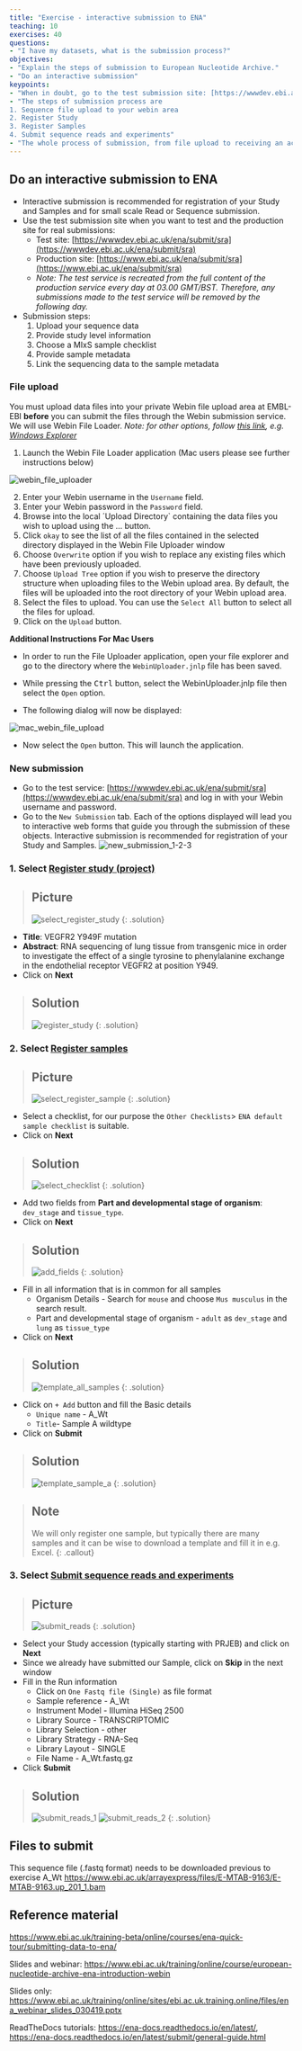 ```yaml
---
title: "Exercise - interactive submission to ENA"
teaching: 10
exercises: 40
questions:
- "I have my datasets, what is the submission process?"
objectives:
- "Explain the steps of submission to European Nucleotide Archive."
- "Do an interactive submission"
keypoints:
- "When in doubt, go to the test submission site: [https://wwwdev.ebi.ac.uk/ena/submit/sra](https://wwwdev.ebi.ac.uk/ena/submit/sra)"
- "The steps of submission process are
1. Sequence file upload to your webin area
2. Register Study
3. Register Samples
4. Submit sequence reads and experiments" 
- "The whole process of submission, from file upload to receiving an accession number takes time.  Do not do this late in the project, when publishers require that you publish datasets before review and deadline is 24 hours."
---
```

## Do an interactive submission to ENA
* Interactive submission is recommended for registration of your Study and Samples and for small scale Read or Sequence submission.
* Use the test submission site when you want to test and the production site for real submissions:
    * Test site: [https://wwwdev.ebi.ac.uk/ena/submit/sra](https://wwwdev.ebi.ac.uk/ena/submit/sra)
    * Production site: [https://www.ebi.ac.uk/ena/submit/sra](https://www.ebi.ac.uk/ena/submit/sra)
    * *Note: The test service is recreated from the full content of the production service every day at 03.00 GMT/BST. Therefore, any submissions made to the test service will be removed by the following day.*
* Submission steps:
    1. Upload your sequence data
    2. Provide study level information
    3. Choose a MIxS sample checklist
    4. Provide sample metadata
    5. Link the sequencing data to the sample metadata

### File upload
You must upload data files into your private Webin file upload area at EMBL-EBI **before** you can submit the files through the Webin submission service. We will use Webin File Loader. *Note: for other options, follow [this link](https://ena-docs.readthedocs.io/en/latest/submit/fileprep/upload.html#file-upload-options), e.g. [Windows Explorer](https://ena-docs.readthedocs.io/en/latest/submit/fileprep/upload.html?highlight=explorer#using-windows-file-explorer)*

1. Launch the Webin File Loader application (Mac users please see further instructions below)

![webin_file_uploader](https://nbisweden.github.io/module-repository-submission-dm-practices/fig/webin_file_uploader.jpg)

2. Enter your Webin username in the `Username` field.
3. Enter your Webin password in the `Password` field.
4. Browse into the local ´Upload Directory` containing the data files you wish to upload using the ... button.
5. Click `okay` to see the list of all the files contained in the selected directory displayed in the Webin File Uploader window
6. Choose `Overwrite` option if you wish to replace any existing files which have been previously uploaded.
7. Choose `Upload Tree` option if you wish to preserve the directory structure when uploading files to the Webin upload area. By default, the files will be uploaded into the root directory of your Webin upload area.
8. Select the files to upload. You can use the `Select All` button to select all the files for upload.
9. Click on the `Upload` button.

**Additional Instructions For Mac Users**

* In order to run the File Uploader application, open your file explorer and go to the directory where the `WebinUploader.jnlp` file has been saved.

* While pressing the <kbd>Ctrl</kbd> button, select the WebinUploader.jnlp file then select the `Open` option.

* The following dialog will now be displayed:

![mac_webin_file_upload](https://nbisweden.github.io/module-repository-submission-dm-practices/fig/mac_webin_file_upload.png)

* Now select the `Open` button. This will launch the application.

### New submission
* Go to the test service: [https://wwwdev.ebi.ac.uk/ena/submit/sra](https://wwwdev.ebi.ac.uk/ena/submit/sra) and log in with your Webin username and password. 
* Go to the `New Submission` tab. Each of the options displayed will lead you to interactive web forms that guide you through the submission of these objects. Interactive submission is recommended for registration of your Study and Samples.
![new_submission_1-2-3](https://nbisweden.github.io/module-repository-submission-dm-practices/fig/new_submission_1-2-3.jpg)

### 1. Select [Register study (project)](https://ena-docs.readthedocs.io/en/latest/submit/study/interactive.html) 
> ## Picture
> ![select_register_study](https://nbisweden.github.io/module-repository-submission-dm-practices/fig/select_register_study.jpg)
{: .solution}

* **Title**: VEGFR2 Y949F mutation
* **Abstract**: RNA sequencing of lung tissue from transgenic mice in order to investigate the effect of a single tyrosine to phenylalanine exchange in the endothelial receptor VEGFR2 at position Y949.
* Click on **Next**

> ## Solution
> ![register_study](https://nbisweden.github.io/module-repository-submission-dm-practices/fig/register_study.jpg)
{: .solution}

### 2. Select [Register samples](https://ena-docs.readthedocs.io/en/latest/submit/samples/interactive.html) 
> ## Picture
> ![select_register_sample](https://nbisweden.github.io/module-repository-submission-dm-practices/fig/select_register_sample.jpg)
{: .solution}

* Select a checklist, for our purpose the `Other Checklists`> `ENA default sample checklist` is suitable.
* Click on **Next**

> ## Solution
> ![select_checklist](https://nbisweden.github.io/module-repository-submission-dm-practices/fig/select_checklist.jpg)
{: .solution}

* Add two fields from **Part and developmental stage of organism**: `dev_stage` and `tissue_type`.
* Click on **Next**

> ## Solution
> ![add_fields](https://nbisweden.github.io/module-repository-submission-dm-practices/fig/add_fields.jpg)
{: .solution}

* Fill in all information that is in common for all samples
    * Organism Details - Search for `mouse` and choose `Mus musculus` in the search result.
    * Part and developmental stage of organism - `adult` as `dev_stage` and `lung` as `tissue_type`
* Click on **Next**

> ## Solution
> ![template_all_samples](https://nbisweden.github.io/module-repository-submission-dm-practices/fig/template_all_samples.jpg)
{: .solution}

* Click on `+ Add` button and fill the Basic details
    * `Unique name` - A_Wt
    * `Title`- Sample A wildtype
* Click on **Submit**

> ## Solution
> ![template_sample_a](https://nbisweden.github.io/module-repository-submission-dm-practices/fig/template_sample_a.jpg)
{: .solution}

> ## Note
> We will only register one sample, but typically there are many samples and it can be wise to download a template and fill it in e.g. Excel.
{: .callout}
### 3. Select [Submit sequence reads and experiments](https://ena-docs.readthedocs.io/en/latest/submit/reads/interactive.html)
> ## Picture
> ![submit_reads](https://nbisweden.github.io/module-repository-submission-dm-practices/fig/select_submit_reads.jpg)
{: .solution}

* Select your Study accession (typically starting with PRJEB) and click on **Next**
* Since we already have submitted our Sample, click on **Skip** in the next window
* Fill in the Run information
    * Click on `One Fastq file (Single)` as file format
    * Sample reference - A_Wt
    * Instrument Model - Illumina HiSeq 2500
    * Library Source - TRANSCRIPTOMIC
    * Library Selection - other
    * Library Strategy - RNA-Seq
    * Library Layout - SINGLE
    * File Name - A_Wt.fastq.gz 
* Click **Submit**

> ## Solution
> ![submit_reads_1](https://nbisweden.github.io/module-repository-submission-dm-practices/fig/submit_reads_1.jpg)
> ![submit_reads_2](https://nbisweden.github.io/module-repository-submission-dm-practices/fig/submit_reads_2.jpg)
{: .solution}

## Files to submit
This sequence file (.fastq format) needs to be downloaded previous to exercise 
A_Wt https://www.ebi.ac.uk/arrayexpress/files/E-MTAB-9163/E-MTAB-9163.up_201_1.bam 

## Reference material 
https://www.ebi.ac.uk/training-beta/online/courses/ena-quick-tour/submitting-data-to-ena/

Slides and webinar: https://www.ebi.ac.uk/training/online/course/european-nucleotide-archive-ena-introduction-webin 

Slides only: https://www.ebi.ac.uk/training/online/sites/ebi.ac.uk.training.online/files/ena_webinar_slides_030419.pptx

ReadTheDocs tutorials: https://ena-docs.readthedocs.io/en/latest/, https://ena-docs.readthedocs.io/en/latest/submit/general-guide.html 